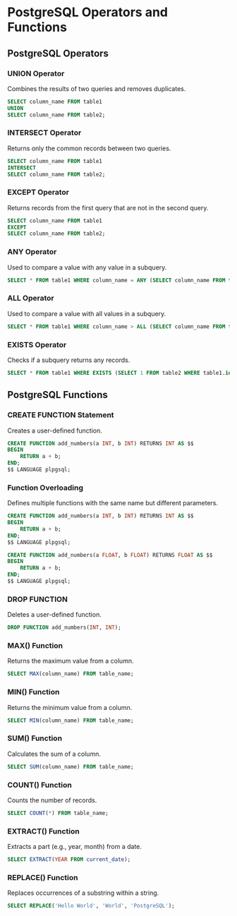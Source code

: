 # PostgreSQL Operators and Functions

## PostgreSQL Operators

### UNION Operator
Combines the results of two queries and removes duplicates.
```sql
SELECT column_name FROM table1
UNION
SELECT column_name FROM table2;
```

### INTERSECT Operator
Returns only the common records between two queries.
```sql
SELECT column_name FROM table1
INTERSECT
SELECT column_name FROM table2;
```

### EXCEPT Operator
Returns records from the first query that are not in the second query.
```sql
SELECT column_name FROM table1
EXCEPT
SELECT column_name FROM table2;
```

### ANY Operator
Used to compare a value with any value in a subquery.
```sql
SELECT * FROM table1 WHERE column_name = ANY (SELECT column_name FROM table2);
```

### ALL Operator
Used to compare a value with all values in a subquery.
```sql
SELECT * FROM table1 WHERE column_name > ALL (SELECT column_name FROM table2);
```

### EXISTS Operator
Checks if a subquery returns any records.
```sql
SELECT * FROM table1 WHERE EXISTS (SELECT 1 FROM table2 WHERE table1.id = table2.id);
```

## PostgreSQL Functions

### CREATE FUNCTION Statement
Creates a user-defined function.
```sql
CREATE FUNCTION add_numbers(a INT, b INT) RETURNS INT AS $$
BEGIN
    RETURN a + b;
END;
$$ LANGUAGE plpgsql;
```

### Function Overloading
Defines multiple functions with the same name but different parameters.
```sql
CREATE FUNCTION add_numbers(a INT, b INT) RETURNS INT AS $$
BEGIN
    RETURN a + b;
END;
$$ LANGUAGE plpgsql;

CREATE FUNCTION add_numbers(a FLOAT, b FLOAT) RETURNS FLOAT AS $$
BEGIN
    RETURN a + b;
END;
$$ LANGUAGE plpgsql;
```

### DROP FUNCTION
Deletes a user-defined function.
```sql
DROP FUNCTION add_numbers(INT, INT);
```

### MAX() Function
Returns the maximum value from a column.
```sql
SELECT MAX(column_name) FROM table_name;
```

### MIN() Function
Returns the minimum value from a column.
```sql
SELECT MIN(column_name) FROM table_name;
```

### SUM() Function
Calculates the sum of a column.
```sql
SELECT SUM(column_name) FROM table_name;
```

### COUNT() Function
Counts the number of records.
```sql
SELECT COUNT(*) FROM table_name;
```

### EXTRACT() Function
Extracts a part (e.g., year, month) from a date.
```sql
SELECT EXTRACT(YEAR FROM current_date);
```

### REPLACE() Function
Replaces occurrences of a substring within a string.
```sql
SELECT REPLACE('Hello World', 'World', 'PostgreSQL');
